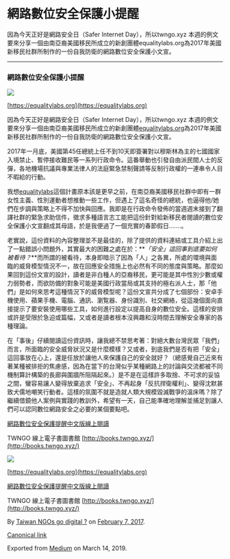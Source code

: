 網路數位安全保護小提醒
===========

因為今天正好是網路安全日（Safer Internet Day），所以twngo.xyz 本週的例文要來分享一個由南亞裔美國移民所成立的新創團體equalitylabs.org為2017年美國新移民社群所制作的一份自我防衛的網路數位安全保護小文宣。

* * *

### 網路數位安全保護小提醒

![](https://cdn-images-1.medium.com/max/800/1*FhsnhmqbssJYim5DmF2TAQ.png)

[https://equalitylabs.org](https://equalitylabs.org)

因為今天正好是網路安全日（Safer Internet Day），所以twngo.xyz 本週的例文要來分享一個由南亞裔美國移民所成立的新創團體[equalitylabs.org](https://www.equalitylabs.org/)為2017年美國新移民社群所制作的一份自我防衛的網路數位安全保護小文宣。

2017年一月底，美國第45任總統上任不到10天即簽署對以穆斯林為主的七國國家入境禁止、暫停接收難民等一系列行政命令。這番舉動也引發自由派民間人士的反彈，各地機場抗議與專業法律人的法庭緊急禁制聲請等反制行政權的一連串令人目不暇給的行動。

我想[equalitylabs](https://www.equalitylabs.org/)這個計畫原本該是更早之前，在南亞裔美國移民社群中即有一群女性主義、性別運動者想推動一些工作，但遇上了這名奇怪的總統，也逼得他/她們在步調與策略上不得不加快與回應。我即是在行政命令發佈的當週週末接到了翻譯社群的緊急求助信件，徵求多種語言志工能把這份針對給新移民者閱讀的數位安全保護小文宣翻成其母語，於是我便過了一個充實的春節假日…….。

老實說，這份資料的內容整理並不是最佳的，除了提供的資料連結或工具介紹上出了一點錯誤小問題外，其實最大的困難之處在於：**_「安全」這回事到底要如何被看待？_**而所謂的被看待，本身即暗示了因為「人」之各異，所處的環境與面臨的威脅模型情況不一，故在回應安全措施上也必然有不同的態度與策略。那麼如果回到這份文宣的設計，讀者是非白種人的亞裔移民，更可能是其中性別少數或權力弱勢者，而欲防備的對象可能是美國行政當局或其支持的極右派人士，那「他們」是如何來思考這種情況下的威脅模型呢？這份文宣共分成了七個部份：安卓手機使用、蘋果手機、電腦、通訊、瀏覧器、身份識別、社交網絡，從這幾個面向直接提示了要安裝使用哪些工具，如何進行設定以提高自身的數位安全。這樣的安排或許是受限於急迫或篇幅，又或者是讀者根本沒興趣和沒時間去理解安全專家的各種理論。

在「事後」仔續閱讀這份資訊時，讓我總不禁思考著：對絕大數台灣民眾「我們」而言，所面臨的安全威脅狀況又是什麼模樣？又或者，到底我們是否有把「安全」這回事放在心上，還是任放於讓他人來保護自己的安全就好？（總感覺自己近來有著某種被排拒的焦慮感，因為在當下的台灣似乎某種網路上的討論與交流都被不同機制算計構築的長廊與圍牆所阻隔起來。）是不是在這樣許多取捨、不可求的妥協之間，蠻容易讓人變得放棄追求「安全」、不再起身「反抗捍衛權利」、變得沈默甚致犬儒地嘲笑行動者。這樣的氛圍不就是造就人類大規模毀滅戰爭的溫床嗎？除了繼續借鏡他人案例與實踐的教訓外，希望有一天，自己能準確地理解並捕足到讓人們可以認同數位網路安全之必要的某個要點吧。

[網路數位安全保護提醒中文版線上閱讀](http://books.twngo.xyz/equalitylabs/android.html)

TWNGO 線上電子書圖書館 [http://books.twngo.xyz/](http://books.twngo.xyz/)

![](https://cdn-images-1.medium.com/max/800/1*F_60qeftUH8-VY0o0OExJg.png)

[https://equalitylabs.org](https://equalitylabs.org)

[網路數位安全保護提醒中文版線上閱讀](http://books.twngo.xyz/equalitylabs/android.html)

TWNGO 線上電子書圖書館 [http://books.twngo.xyz/](http://books.twngo.xyz/)

By [Taiwan NGOs go digital ?](https://medium.com/@twngo) on [February 7, 2017](https://medium.com/p/b6bf21d443be).

[Canonical link](https://medium.com/@twngo/%E7%B6%B2%E8%B7%AF%E6%95%B8%E4%BD%8D%E5%AE%89%E5%85%A8%E4%BF%9D%E8%AD%B7%E5%B0%8F%E6%8F%90%E9%86%92-b6bf21d443be)

Exported from [Medium](https://medium.com) on March 14, 2019.